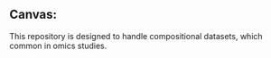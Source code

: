 ## Canvas:

This repository is designed to handle compositional datasets, which common in omics studies.
